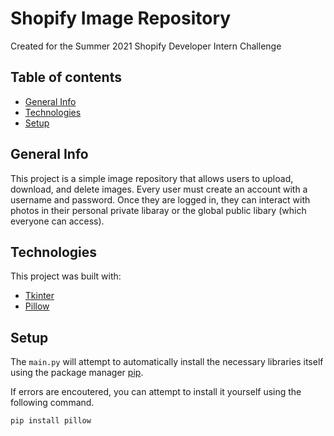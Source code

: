 # Shopify Image Repository
Created for the Summer 2021 Shopify Developer Intern Challenge

## Table of contents
* [General Info](#general-info)
* [Technologies](#technologies)
* [Setup](#setup)

## General Info
This project is a simple image repository that allows users to upload, download, and delete images. Every user must create an account with a username and password. Once they are logged in, they can interact with photos in their personal private libaray or the global public libary (which everyone can access).
	
## Technologies
This project was built with:
* [Tkinter](https://docs.python.org/3/library/tkinter.html)
* [Pillow](https://python-pillow.org/)
	
## Setup
The `main.py` will attempt to automatically install the necessary libraries itself using the package manager [pip](https://pip.pypa.io/en/stable/).

If errors are encoutered, you can attempt to install it yourself using the following command.
```bash
pip install pillow
```
